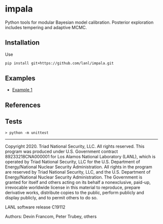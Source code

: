 # impala

Python tools for modular Bayesian model calibration.  Posterior exploration includes tempering and adaptive MCMC.

## Installation
Use
```bash
pip install git+https://github.com/lanl/impala.git
```

## Examples
* [Example 1](examples/ex_friedman.ipynb)    

## References

## Tests
```console
> python -m unittest
```

************

Copyright 2020. Triad National Security, LLC. All rights reserved.
This program was produced under U.S. Government contract 89233218CNA000001 for Los Alamos
National Laboratory (LANL), which is operated by Triad National Security, LLC for the U.S.
Department of Energy/National Nuclear Security Administration. All rights in the program are
reserved by Triad National Security, LLC, and the U.S. Department of Energy/National Nuclear
Security Administration. The Government is granted for itself and others acting on its behalf a
nonexclusive, paid-up, irrevocable worldwide license in this material to reproduce, prepare
derivative works, distribute copies to the public, perform publicly and display publicly, and to permit
others to do so.

LANL software release C19112

Authors: Devin Francom, Peter Trubey, others

[build-status-img]: https://github.com/lanl/impala/workflows/Build/badge.svg

